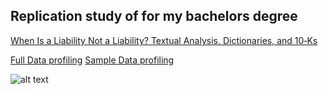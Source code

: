 ## Replication study of for my bachelors degree


[When Is a Liability Not a Liability? Textual Analysis, Dictionaries, and 10‐Ks](https://onlinelibrary.wiley.com/doi/abs/10.1111/j.1540-6261.2010.01625.x "When Is a Liability Not a Liability? Textual Analysis, Dictionaries, and 10‐Ks")

[Full Data profiling](https://thecodebasesite.github.io/bachelor/full_dataset.html "Full Data profiling")
[Sample Data profiling](https://thecodebasesite.github.io/bachelor/index.html "Sample Data profiling")



![alt text](https://raw.githubusercontent.com/thecodebasesite/bachelor/master/docs/results.png)

